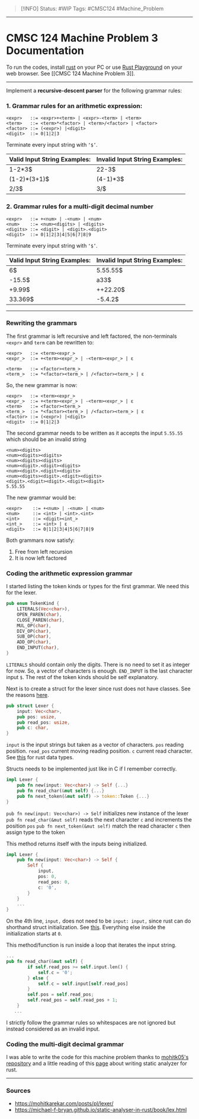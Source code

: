 > [!INFO]
> Status: #WIP
> Tags: #CMSC124 #Machine_Problem 

----
# CMSC 124 Machine Problem 3 Documentation

To run the codes, install [rust](https://doc.rust-lang.org/book/ch01-01-installation.html) on your PC or use [Rust Playground](https://play.rust-lang.org/) on your web browser. See [[CMSC 124 Machine Problem 3]].

---
Implement a **recursive-descent parser** for the following grammar rules:

### 1. Grammar rules for an arithmetic expression:
```
<expr>   ::= <expr>+<term> | <expr>-<term> | <term>  
<term>   ::= <term>*<factor> | <term>/<factor> | <factor>  
<factor> ::= (<expr>) |<digit>  
<digit>  ::= 0|1|2|3
```
Terminate every input string with `‘$’`.

| Valid Input String Examples: | Invalid Input String Examples: |
| ---------------------------- | ------------------------------ |
| 1-2\*3$                      | 22-3$                          |
| (1-2)\*(3+1)$                | (4-1)\*3$                      |
| 2/3$                         | 3/$                            |

### 2. Grammar rules for a multi-digit decimal number
```
<expr>   ::= +<num> | -<num> | <num>  
<num>    ::= <num><digits> | <digits>  
<digits> ::= <digit> | <digit>.<digit>  
<digit>  ::= 0|1|2|3|4|5|6|7|8|9
```
Terminate every input string with `‘$’`.

| Valid Input String Examples: | Invalid Input String Examples: |
| ---------------------------- | ------------------------------ |
| 6$                           | 5.55.55$                       |
| -15.5$                       | a33$                           |
| +9.99$                       | ++22.20$                       |
| 33.369$                      | -5.4.2$                        |

---

### Rewriting the grammars
The first grammar is left recursive and left factored, the non-terminals `<expr>` and `term` can be rewritten to:
```
<expr>   ::= <term><expr_>
<expr_>  ::= +<term><expr_> | -<term><expr_> | ε

<term>   ::= <factor><term_>
<term_>  ::= *<factor><term_> | /<factor><term_> | ε
```
So, the new grammar is now:
```
<expr>   ::= <term><expr_>
<expr_>  ::= +<term><expr_> | -<term><expr_> | ε
<term>   ::= <factor><term_>
<term_>  ::= *<factor><term_> | /<factor><term_> | ε
<factor> ::= (<expr>) |<digit>  
<digit>  ::= 0|1|2|3
```

The second grammar needs to be written as it accepts the input `5.55.55` which should be an invalid string
```
<num><digits>
<num><digits><digits>
<num><digits><digits>
<num><digit>.<digit><digits>
<num><digit>.<digit><digits>
<num><digits><digit>.<digit><digits>
<digit>.<digit><digit>.<digit><digit>
5.55.55
```
The new grammar would be:
```
<expr>    ::= +<num> | -<num> | <num>  
<num>     ::= <int> | <int>.<int>
<int>     ::= <digit><int_>
<int_>    ::= <int> | ε
<digit>   ::= 0|1|2|3|4|5|6|7|8|9
```

Both grammars now satisfy:
1. Free from left recursion
2. It is now left factored

### Coding the arithmetic expression grammar
I started listing the token kinds or types for the first grammar. We need this for the lexer.
```rust
pub enum TokenKind {
    LITERALS(Vec<char>),
    OPEN_PAREN(char),
    CLOSE_PAREN(char),
    MUL_OP(char),
    DIV_OP(char),
    SUB_OP(char),
    ADD_OP(char),
    END_INPUT(char),
}
```
`LITERALS` should contain only the digits. There is no need to set it as integer for now. So, a vector of characters is enough.
`END_INPUT` is the last character input `$`.
The rest of the token kinds should be self explanatory.

Next is to create a struct for the lexer since rust does not have classes. See the reasons [here](https://doc.rust-lang.org/book/ch17-01-what-is-oo.html).
```rust
pub struct Lexer {
    input: Vec<char>,
    pub pos: usize,
    pub read_pos: usize,
    pub c: char,
}
```
`input` is the input strings but taken as a vector of characters.
`pos` reading position.
`read_pos` current moving reading position.
`c` current read character.
See [this](https://doc.rust-lang.org/book/ch03-02-data-types.html) for rust data types.

Structs needs to be implemented just like in C if I remember correctly.
```rust
impl Lexer {
    pub fn new(input: Vec<char>) -> Self {...}
    pub fn read_char(&mut self) {...}
    pub fn next_token(&mut self) -> token::Token {...}
}
```
`pub fn new(input: Vec<char>) -> Self` initializes new instance of the lexer
`pub fn read_char(&mut self)` reads the next character `c` and increments the position `pos`
`pub fn next_token(&mut self)`  match the read character `c` then assign type to the token

This method returns itself with the inputs being initialized.
```rust
impl Lexer {
	pub fn new(input: Vec<char>) -> Self {
        Self {
            input,
            pos: 0,
            read_pos: 0,
            c: '0',
        }
    }
    ...
}
```
On the 4th line, `input,` does not need to be `input: input,` since rust can do shorthand struct initialization. See [this](https://doc.rust-lang.org/book/ch05-01-defining-structs.html#using-the-field-init-shorthand). Everything else inside the initialization starts at `0`.

This method/function is run inside a loop that iterates the input string.
```rust
...
pub fn read_char(&mut self) {
        if self.read_pos >= self.input.len() {
            self.c = '0';
        } else {
            self.c = self.input[self.read_pos]
        }
        self.pos = self.read_pos;
        self.read_pos = self.read_pos + 1;
    }
   ... 
```

I strictly follow the grammar rules so whitespaces are not ignored but instead considered as an invalid input.

### Coding the multi-digit decimal grammar

I was able to write the code for this machine problem thanks to [mohitk05's repository](https://github.com/mohitk05/monkey-rust) and a little reading of this [page](https://michael-f-bryan.github.io/static-analyser-in-rust/book/lex.html) about writing static analyzer for rust.

---
### Sources
- https://mohitkarekar.com/posts/pl/lexer/
- https://michael-f-bryan.github.io/static-analyser-in-rust/book/lex.html